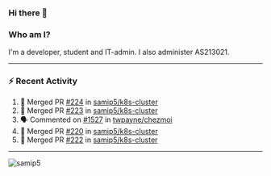 ### Hi there 👋

### Who am I?
I'm a developer, student and IT-admin. I also administer AS213021.

---
### :zap: Recent Activity
<!--START_SECTION:activity-->
1. 🎉 Merged PR [#224](https://github.com/samip5/k8s-cluster/pull/224) in [samip5/k8s-cluster](https://github.com/samip5/k8s-cluster)
2. 🎉 Merged PR [#223](https://github.com/samip5/k8s-cluster/pull/223) in [samip5/k8s-cluster](https://github.com/samip5/k8s-cluster)
3. 🗣 Commented on [#1527](https://github.com/twpayne/chezmoi/issues/1527) in [twpayne/chezmoi](https://github.com/twpayne/chezmoi)
4. 🎉 Merged PR [#220](https://github.com/samip5/k8s-cluster/pull/220) in [samip5/k8s-cluster](https://github.com/samip5/k8s-cluster)
5. 🎉 Merged PR [#222](https://github.com/samip5/k8s-cluster/pull/222) in [samip5/k8s-cluster](https://github.com/samip5/k8s-cluster)
<!--END_SECTION:activity-->
---

<img align="center" src="https://github-readme-stats.vercel.app/api?username=samip5&show_icons=true" alt="samip5" />
